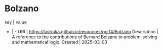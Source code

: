 # Bolzano

key | value
- | -
URI | https://lustraka.github.io/resources/pol14/Bolzano
Description | A reference to the contributions of Bernard Bolzano to problem-solving and mathematical logic.
Created | 2025-03-03

